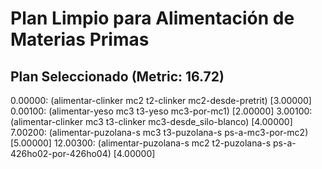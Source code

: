 # Plan Limpio para Alimentación de Materias Primas

## Plan Seleccionado (Metric: 16.72)

0.00000: (alimentar-clinker mc2 t2-clinker mc2-desde-pretrit) [3.00000]
0.00100: (alimentar-yeso mc3 t3-yeso mc3-por-mc1) [2.00000]
3.00100: (alimentar-clinker mc3 t3-clinker mc3-desde_silo-blanco) [4.00000]
7.00200: (alimentar-puzolana-s mc3 t3-puzolana-s ps-a-mc3-por-mc2) [5.00000]
12.00300: (alimentar-puzolana-s mc2 t2-puzolana-s ps-a-426ho02-por-426ho04) [4.00000]
